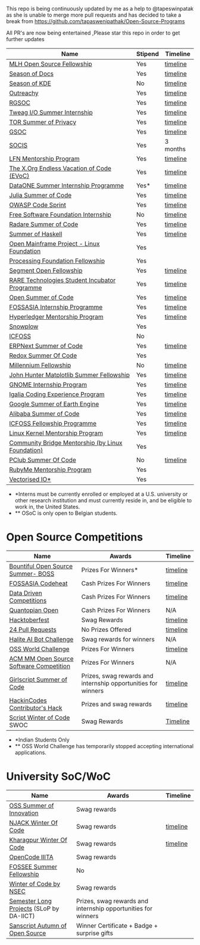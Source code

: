 This repo is being continuously updated by me as a help to @tapeswinpatak as she is unable to merge more pull requests and has decided to take a break from https://github.com/tapaswenipathak/Open-Source-Programs

All PR's are now being entertained ,Please star this repo in order to get further updates


| Name                                    | Stipend | Timeline            |
|-----------------------------------------|-------------|-----------------|
| [MLH Open Source Fellowship](https://fellowship.mlh.io/) | Yes | [timeline](https://fellowship.mlh.io/programs/open-source) |
| [Season of Docs](https://developers.google.com/season-of-docs/) | Yes | [timeline](https://developers.google.com/season-of-docs/docs/timeline) |
| [Season of KDE](https://season.kde.org) | No      | [timeline](https://season.kde.org/) |
| [Outreachy](https://www.gnome.org/outreachy/) | Yes | [timeline](https://www.gnome.org/outreachy/) |
| [RGSOC](https://railsgirlssummerofcode.org/) | Yes | [timeline](https://railsgirlssummerofcode.org/) |
| [Tweag I/O Summer Internship](https://www.tweag.io/posts/2019-03-11-internships.html)|Yes|[timeline](https://www.tweag.io/posts/2019-03-11-internships.html#time)|
| [TOR Summer of Privacy](https://trac.torproject.org/projects/tor/wiki/org/TorSoP) | Yes | [timeline](https://trac.torproject.org/projects/tor/wiki/org/TorSoP) |
| [GSOC](https://developers.google.com/open-source/gsoc/) | Yes | [timeline](https://summerofcode.withgoogle.com/how-it-works/#timeline)      |
| [SOCIS](https://www.esa.int/Enabling_Support/Space_Engineering_Technology/SOCIS_The_ESA_Summer_of_Code_in_Space) | Yes | 3 months |
| [LFN Mentorship Program](https://wiki.lfnetworking.org/display/LN/LFN+Mentorship+Program) | Yes | [timeline](https://wiki.lfnetworking.org/display/LN/LFN+Mentorship+Program#LFNMentorshipProgram-2020ProgramTimeline*) |
| [The X.Org Endless Vacation of Code (EVoC)](https://www.x.org/wiki/XorgEVoC/)| Yes |[timeline](https://summerofcode.withgoogle.com/how-it-works/#timeline)     |
| [DataONE Summer Internship Programme](https://www.dataone.org/internships) | Yes*| [timeline](https://www.dataone.org/internships)  |
| [Julia Summer of Code](https://julialang.org/soc/ideas-page)|Yes|[timeline](https://julialang.org/jsoc/guidelines/)|
| [OWASP Code Sprint](https://www.owasp.org/index.php/GSoC2019_Ideas)|Yes|[timeline](https://www.owasp.org/index.php/GSoC)|
| [Free Software Foundation Internship](https://www.fsf.org/volunteer/internships) | No|[timeline](https://www.outreachy.org/)  |
| [Radare Summer of Code](https://rada.re/gsoc/2020/) | Yes | [timeline](https://rada.re/gsoc/2020/) |
| [Summer of Haskell](https://summer.haskell.org/) | Yes |    [timeline](https://developers.google.com/open-source/gsoc/timeline)   |
| [Open Mainframe Project - Linux Foundation](https://www.openmainframeproject.org/projects/internship-program) | Yes |  |
| [Processing Foundation Fellowship](https://processingfoundation.org/fellowships/) | Yes |  |
| [Segment Open Fellowship](https://open.segment.com/fellowship) | Yes | [timeline](https://open.segment.com/fellowship/#details)     |
| [RARE Technologies Student Incubator Programme](https://rare-technologies.com/incubator/#details) | Yes | [timeline](https://rare-technologies.com/incubator/#details)    |
| [Open Summer of Code](https://summerofcode.be/) | Yes |[timeline](https://summerofcode.be/practical)|
| [FOSSASIA Internship Programme]( https://fossasia.org/internship) | Yes | [timeline](https://fossasia.org/internship)     |
| [Hyperledger Mentorship Program](https://wiki.hyperledger.org/display/INTERN/How+to+Apply) | Yes | [timeline](https://wiki.hyperledger.org/display/INTERN/How+to+Apply) |
| [Snowplow](https://snowplowanalytics.com/company/careers/?gh_jid=1107068) | Yes |  |
| [ICFOSS](https://icfoss.in/event/invitation-for-interns-0) | No |  |
| [ERPNext Summer of Code](https://erpnext.org/esoc) | Yes | [timeline](https://erpnext.org/esoc#timeline) |
| [Redox Summer Of Code](https://www.redox-os.org/rsoc/)| Yes |     |
| [Millennium Fellowship](https://www.millenniumfellows.org/)|No|[timeline](https://www.milleniumfellows.org/the-program)| 
| [John Hunter Matplotlib Summer Fellowship](https://www.numfocus.org/programs/john-hunter-technology-fellowship)| Yes | [timeline](https://numfocus.org/programs/john-hunter-technology-fellowship) |
| [GNOME Internship Program](https://wiki.gnome.org/Internships)| Yes |[timeline](https://wiki.gnome.org/Internships#Timeline)  |
| [Igalia Coding Experience Program](https://www.igalia.com/about-us/coding-experience)| Yes |[timeline](https://www.igalia.com/about-us/coding-experience) |
| [Google Summer of Earth Engine](https://sites.google.com/view/summerofearthengine/home) | Yes |[timeline](https://sites.google.com/view/summerofearthengine/timeline) |
| [Alibaba Summer of Code](https://developer.aliyun.com/special/summerofcode2019en) | Yes | [timeline](https://developer.aliyun.com/special/summerofcode2019en) |
| [ICFOSS Fellowship Programme](https://icfoss.in/index.php/event/foss-innovation-fellowship-programme)  | Yes  |   [timeline](https://icfoss.in/index.php/event/foss-innovation-fellowship-programme)  |
| [Linux Kernel Mentorship Program](https://wiki.linuxfoundation.org/lkmp)  | Yes  |   [timeline](https://wiki.linuxfoundation.org/lkmp/lkmp_schedule)  |
| [Community Bridge Mentorship (by Linux Foundation)](https://people.communitybridge.org/)  | Yes |  |
| [PClub Summer Of Code](https://www.pclubsummerofcode.in/) | No | [timeline](https://www.pclubsummerofcode.in/static/mentors/img/PSoC_Mentee_Manual.pdf)|
| [RubyMe Mentorship Program](https://rubyme.org/) | Yes | |
| [Vectorised IO*](https://vectorized.io/scholarship/) | Yes | |

* *Interns must be currently enrolled or employed at a U.S. university or other research institution and must currently reside in, and be eligible to work in, the United States.<br>
* ** OSoC is only open to Belgian students.

# Open Source Competitions


| Name                                                                                 | Awards                  				       | Timeline                                                            |
|--------------------------------------------------------------------------------------|---------------------------------------------------------------|---------------------------------------------------------------------|
| [Bountiful Open Source Summer- BOSS](https://lab.codingblocks.com/boss)              | Prizes For Winners*     				       | [timeline](https://lab.codingblocks.com/boss#rules-and-eligibility) |
| [FOSSASIA Codeheat](https://codeheat.org/)                                           | Cash Prizes For Winners 				       | [timeline](https://codeheat.org/#timeline)                          |
| [Data Driven Competitions](https://www.drivendata.org/competitions)                  | Cash Prizes For Winners 				       | [timeline](https://www.drivendata.org/competitions/)                |
| [Quantopian Open](https://www.quantopian.com/open)				       | Cash Prizes For Winners  				       | N/A                                                                 |
| [Hacktoberfest](https://hacktoberfest.digitalocean.com/)                             | Swag Rewards            				       | [timeline](https://hacktoberfest.digitalocean.com/details)	     |
| [24 Pull Requests](https://24pullrequests.com/)                                      | No Prizes Offered       				       | [timeline](https://24pullrequests.com/about) 		             |
| [Halite AI Bot Challenge](https://halite.io/)                                        | Swag rewards for winners                                      | N/A                                                                 |
| [OSS World Challenge](https://www.oss.kr/en_oss_world_challenage)                    | Prizes For Winners                                            | [timeline](https://www.oss.kr/en_oss_world_challenage#period)       |
| [ACM MM Open Source Software Competition](http://sigmm.org/Resources/software/ossc) | Prizes For Winners                                            | N/A                                                                 |
| [Girlscript Summer of Code](https://gssoc.tech/)                                      | Prizes, swag rewards and internship opportunities for winners | [timeline](https://www.gssoc.tech/index.html#sch-heading)           |
| [HackinCodes Contributor's Hack](https://hakincodes.tech/)                           | Prizes and swag rewards                                       | [timeline](https://hakincodes.tech/CH20.html)           |
| [Script Winter of Code](https://swoc.tech/) SWOC                                      | Swag Rewards | [Timeline](https://swoc.tech/) |

* *Indian Students Only
* ** OSS World Challenge has temporarily stopped accepting international applications.

# University SoC/WoC

| Name                                    | Awards             | Timeline   |
|-----------------------------------------|----------------------------------- |--------------|
| [OSS Summer of Innovation](https://oss2019.github.io/SoI.html) | Swag rewards|  |
| [NJACK Winter Of Code](https://njackwinterofcode.github.io/) | Swag rewards| [timeline](https://njackwinterofcode.github.io/)|
| [Kharagpur Winter Of Code](https://kwoc.kossiitkgp.org/) | Swag rewards|  [timeline](https://kwoc.kossiitkgp.org/#tline)|
| [OpenCode IIITA](https://opencodeiiita.github.io/) | Swag rewards|  |
| [FOSSEE Summer Fellowship](https://fossee.in/) | No |   |
| [Winter of Code by NSEC](https://winterofcode.com/) | Swag rewards|  |
| [Semester Long Projects](https://slop.dscdaiict.in/) (SLoP by DA-IICT) | Prizes, swag rewards and internship opportunities for winners|  |
| [Sanscript Autumn of Open Source](https://aos.sanscript.tech/) | Winner Certificate + Badge + surprise gifts|  |
